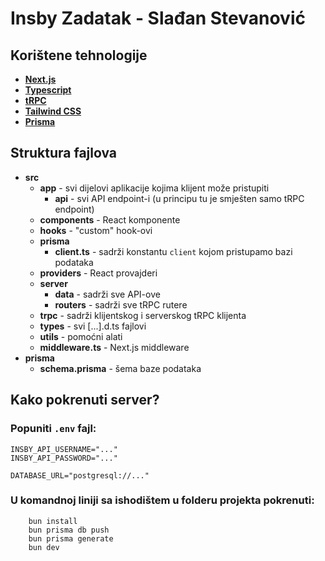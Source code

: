 # Insby Zadatak - Slađan Stevanović

## Korištene tehnologije

-   **[Next.js](https://nextjs.org)**
-   **[Typescript](https://www.typescriptlang.org)**
-   **[tRPC](https://trpc.io)**
-   **[Tailwind CSS](https://tailwindcss.com)**
-   **[Prisma](https://www.prisma.io)**

## Struktura fajlova

-   **src**
    -   **app** - svi dijelovi aplikacije kojima klijent može pristupiti
        -   **api** - svi API endpoint-i (u principu tu je smješten samo tRPC endpoint)
    -   **components** - React komponente
    -   **hooks** - "custom" hook-ovi
    -   **prisma**
        -   **client.ts** - sadrži konstantu `client` kojom pristupamo bazi podataka
    -   **providers** - React provajderi
    -   **server**
        -   **data** - sadrži sve API-ove
        -   **routers** - sadrži sve tRPC rutere
    -   **trpc** - sadrži klijentskog i serverskog tRPC klijenta
    -   **types** - svi [...].d.ts fajlovi
    -   **utils** - pomoćni alati
    -   **middleware.ts** - Next.js middleware
-   **prisma**
    -   **schema.prisma** - šema baze podataka

## Kako pokrenuti server?

### Popuniti `.env` fajl:

```
INSBY_API_USERNAME="..."
INSBY_API_PASSWORD="..."

DATABASE_URL="postgresql://..."
```

### U komandnoj liniji sa ishodištem u folderu projekta pokrenuti:

```
    bun install
    bun prisma db push
    bun prisma generate
    bun dev
```
